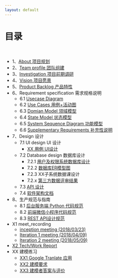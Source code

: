 ```yaml
---
layout: default
---
```


# [](#TOC)目录

&nbsp;&nbsp; 

* 1、[About 项目规划](01-about)
* 2、[Team profile 团队组建](02-team-profile)
* 3、[Investigation 项目前期调研](03-investigation)
* 4、[Vision 项目愿景](04-vision)
* 5、[Product Backlog 产品特性](05-product-backlog)
* 6、Requirement specification 需求规格说明
    - 6.1 [Usecase Diagram](06-01-usecase-diagram)
    - 6.2 [Use Cases 用例+活动图](06-02-use-cases)
    - 6.3 [Domian Model 领域模型](06-03-domain-model)
    - 6.4 [State Model 状态模型](06-04-state-model)
    - 6.5 [System Sequence Diagram 功能模型](06-05-system-sequence-diagram)
    - 6.6 [Supplementary Requirements 补充性说明](06-06-supplementary-requirements)
* 7、Design 设计
    - 7.1 UI design UI 设计
        - [XX 用例 UI设计](07-01-01-XX-ui-design)
    - 7.2 Database design 数据库设计
        - 7.2.1 [用户及权限系统数据库设计](07-02-01-database-design)
        - 7.2.2 [数据库ER模型图](07-02-02-database-er-model)
        - 7.2.3 XX子系统数据课设计
        - 7.2.x [第三方数据评审结果](07-02-03-第三方数据评审结果)
    - 7.3 [API 设计](07-03-API)
    - 7.4 [软件架构文档](07-04-software-architecture-document)
* 8、生产规范与指南
    - 8.1 [后台服务端 Python 代码规范](08-01-backend-coding-standard)
    - 8.2 [前端微信小程序代码规范](08-02-frontend-coding-standard)
    - 8.3 [REST API设计规范](08-03-RESTful-api-design-standard)
* X1 meet_recording
    - [inception meeting (2018/03/23)](X1-inception-meeting)
    - [Iteration 1 meeting (2018/04/09)](X1-Iteration-1-meeting)
    - [Iteration 2 meeting (2018/05/09)](X1-Iteration-2-meeting)
* [X2 Tech/Work Report](X2-techwork-report)
* XX 建模练习
    - [XX1 Google Tranlate 应⽤](XX1-google-translate-app)
    - [XX2 建模要求](XX2-modeling-requirements)
    - [XX3 建模者答案与评价](XX3-modeling-answer)
